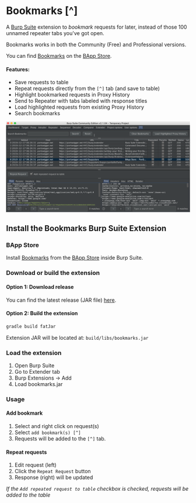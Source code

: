 # Bookmarks [^]

A [Burp Suite](https://portswigger.net/burp) extension to *bookmark* requests for later, instead of those 100 unnamed repeater tabs you've got open. 

Bookmarks works in both the Community (Free) and Professional versions. 

You can find [Bookmarks](https://portswigger.net/bappstore/ef6d970f0d11452ea024691dffb4b39c) on the [BApp Store](https://portswigger.net/bappstore). 

#### Features:
* Save requests to table
* Repeat requests directly from the `[^]` tab (and save to table)
* Highlight bookmarked requests in Proxy History
* Send to Repeater with tabs labeled with response titles
* Load highlighted requests from existing Proxy History
* Search bookmarks

![Bookmarks](/images/bookmarks.png)

## Install the Bookmarks Burp Suite Extension

### BApp Store
Install [Bookmarks](https://portswigger.net/bappstore/ef6d970f0d11452ea024691dffb4b39c) from the [BApp Store](https://portswigger.net/bappstore) inside Burp Suite. 

### Download or build the extension
#### Option 1: Download release
You can find the latest release (JAR file) [here](https://github.com/TypeError/Bookmarks/releases). 

#### Option 2: Build the extension

```sh
gradle build fatJar
```

Extension JAR will be located at: `build/libs/bookmarks.jar`

### Load the extension
1. Open Burp Suite
2. Go to Extender tab
3. Burp Extensions -> Add
4. Load bookmarks.jar


### Usage
#### Add bookmark
1. Select and right click on request(s)
2. Select `add bookmark(s) [^]`
3. Requests will be added to the `[^]` tab.

#### Repeat requests
1. Edit request (left)
2. Click the `Repeat Request` button
3. Response (right) will be updated

*If the `Add repeated request to table` checkbox is checked, requests will be added to the table*

 
